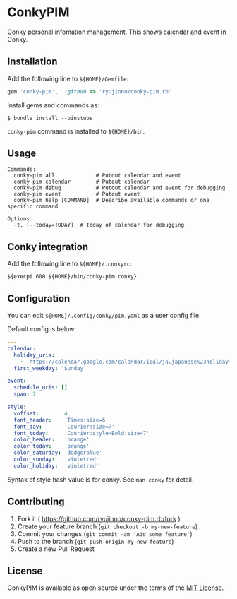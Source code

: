 # ConkyPIM

Conky personal infomation management. This shows calendar and event in Conky.

## Installation

Add the following line to `${HOME}/Gemfile`:

```ruby
gem 'conky-pim',  :github => 'ryujinno/conky-pim.rb'
```

Install gems and commands as:

```
$ bundle install --binstubs
```

`conky-pim` command is installed to `${HOME}/bin`.

## Usage

```
Commands:
  conky-pim all             # Putout calendar and event
  conky-pim calendar        # Putout calendar
  conky-pim debug           # Putout calendar and event for debugging
  conky-pim event           # Putout event
  conky-pim help [COMMAND]  # Describe available commands or one specific command

Options:
  -t, [--today=TODAY]  # Today of calendar for debugging
```

## Conky integration

Add the following line to `${HOME}/.conkyrc`:

```
${execpi 600 ${HOME}/bin/conky-pim conky}
```

## Configuration

You can edit `${HOME}/.config/conky/pim.yaml` as a user config file.

Default config is below:

```yaml
---
calendar:
  holiday_uris:
    - 'https://calendar.google.com/calendar/ical/ja.japanese%23holiday%40group.v.calendar.google.com/public/basic.ics'
  first_weekday: 'Sunday'

event:
  schedule_uris: []
  span: 7

style:
  voffset:        4
  font_header:    'Times:size=6'
  font_day:       'Courier:size=7'
  font_today:     'Courier:style=Bold:size=7'
  color_header:   'orange'
  color_today:    'orange'
  color_saturday: 'dodgerblue'
  color_sunday:   'violetred'
  color_holiday:  'violetred'
```

Syntax of style hash value is for conky. See `man conky` for detail.

## Contributing

1. Fork it ( https://github.com/ryujinno/conky-pim.rb/fork )
2. Create your feature branch (`git checkout -b my-new-feature`)
3. Commit your changes (`git commit -am 'Add some feature'`)
4. Push to the branch (`git push origin my-new-feature`)
5. Create a new Pull Request

## License

ConkyPIM is available as open source under the terms of the [MIT License](http://opensource.org/licenses/MIT).

